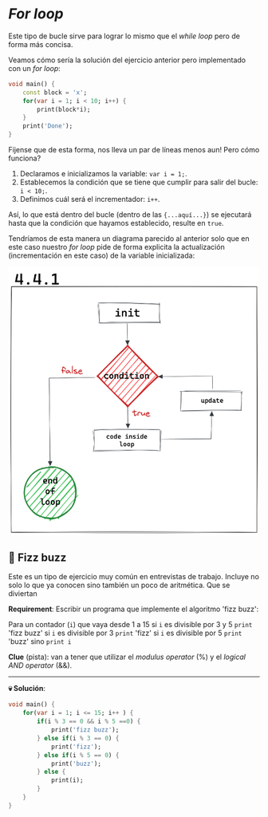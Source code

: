 # _For loop_

Este tipo de bucle sirve para lograr lo mismo que el _while loop_ pero de forma más concisa.

Veamos cómo sería la solución del ejercicio anterior pero implementado con un _for loop_:

```dart
void main() {
    const block = 'x';
    for(var i = 1; i < 10; i++) {
        print(block*i);
    }
    print('Done');
}
```

Fíjense que de esta forma, nos lleva un par de líneas menos aun! Pero cómo funciona?

1. Declaramos e inicializamos la variable: `var i = 1;`.
2. Establecemos la condición que se tiene que cumplir para salir del bucle: `i < 10;`.
3. Definimos cuál será el incrementador: `i++`.

Así, lo que está dentro del bucle (dentro de las `{...aquí...}`) se ejecutará hasta que la condición que hayamos establecido, resulte en `true`.

Tendríamos de esta manera un diagrama parecido al anterior solo que en este caso nuestro _for loop_ pide de forma explicita la actualización (incrementación en este caso) de la variable inicializada:

![Diagrama for loop](https://raw.githubusercontent.com/themonkslab/courses/main/dart/4.Flujo_de_control/4.1_for_loop_diagrama.png)

## 💪 Fizz buzz

Este es un tipo de ejercicio muy común en entrevistas de trabajo. Incluye no solo lo que ya conocen sino también un poco de aritmética. Que se diviertan

__Requirement__: Escribir un programa que implemente el algoritmo 'fizz buzz':

Para un contador (`i`) que vaya desde 1 a 15
    si `i` es divisible por 3 y 5
        `print` 'fizz buzz'
    si `i` es divisible por 3
        `print` 'fizz'
    si `i` es divisible por 5
        `print` 'buzz'
    sino
        `print i`

__Clue__ (pista): van a tener que utilizar el _modulus operator_ (%) y el _logical AND operator_ (&&).

---

__💀 Solución__:

```dart
void main() {
    for(var i = 1; i <= 15; i++ ) {
        if(i % 3 == 0 && i % 5 ==0) {
            print('fizz buzz');
        } else if(i % 3 == 0) {
            print('fizz');
        } else if(i % 5 == 0) {
            print('buzz');
        } else {
            print(i);
        }
    }
}
```
